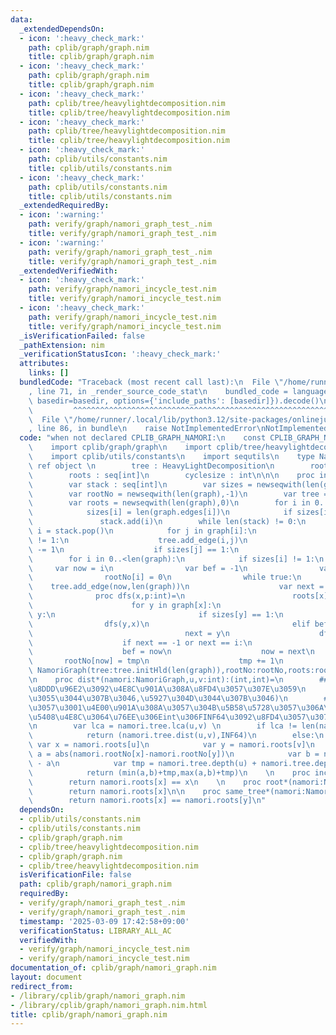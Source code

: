 ```yaml
---
data:
  _extendedDependsOn:
  - icon: ':heavy_check_mark:'
    path: cplib/graph/graph.nim
    title: cplib/graph/graph.nim
  - icon: ':heavy_check_mark:'
    path: cplib/graph/graph.nim
    title: cplib/graph/graph.nim
  - icon: ':heavy_check_mark:'
    path: cplib/tree/heavylightdecomposition.nim
    title: cplib/tree/heavylightdecomposition.nim
  - icon: ':heavy_check_mark:'
    path: cplib/tree/heavylightdecomposition.nim
    title: cplib/tree/heavylightdecomposition.nim
  - icon: ':heavy_check_mark:'
    path: cplib/utils/constants.nim
    title: cplib/utils/constants.nim
  - icon: ':heavy_check_mark:'
    path: cplib/utils/constants.nim
    title: cplib/utils/constants.nim
  _extendedRequiredBy:
  - icon: ':warning:'
    path: verify/graph/namori_graph_test_.nim
    title: verify/graph/namori_graph_test_.nim
  - icon: ':warning:'
    path: verify/graph/namori_graph_test_.nim
    title: verify/graph/namori_graph_test_.nim
  _extendedVerifiedWith:
  - icon: ':heavy_check_mark:'
    path: verify/graph/namori_incycle_test.nim
    title: verify/graph/namori_incycle_test.nim
  - icon: ':heavy_check_mark:'
    path: verify/graph/namori_incycle_test.nim
    title: verify/graph/namori_incycle_test.nim
  _isVerificationFailed: false
  _pathExtension: nim
  _verificationStatusIcon: ':heavy_check_mark:'
  attributes:
    links: []
  bundledCode: "Traceback (most recent call last):\n  File \"/home/runner/.local/lib/python3.12/site-packages/onlinejudge_verify/documentation/build.py\"\
    , line 71, in _render_source_code_stat\n    bundled_code = language.bundle(stat.path,\
    \ basedir=basedir, options={'include_paths': [basedir]}).decode()\n          \
    \         ^^^^^^^^^^^^^^^^^^^^^^^^^^^^^^^^^^^^^^^^^^^^^^^^^^^^^^^^^^^^^^^^^^^^^^^^^^^^^^^^^\n\
    \  File \"/home/runner/.local/lib/python3.12/site-packages/onlinejudge_verify/languages/nim.py\"\
    , line 86, in bundle\n    raise NotImplementedError\nNotImplementedError\n"
  code: "when not declared CPLIB_GRAPH_NAMORI:\n    const CPLIB_GRAPH_NAMORI* = 1\n\
    \    import cplib/graph/graph\n    import cplib/tree/heavylightdecomposition\n\
    \    import cplib/utils/constants\n    import sequtils\n    type NamoriGraph =\
    \ ref object \n        tree : HeavyLightDecomposition\n        rootNo : seq[int]\n\
    \        roots : seq[int]\n        cyclesize : int\n\n\n    proc initNamoriGraph*(graph:UnWeightedUnDirectedGraph):NamoriGraph=\n\
    \        var stack : seq[int]\n        var sizes = newseqwith(len(graph),0)\n\
    \        var rootNo = newseqwith(len(graph),-1)\n        var tree = initUnWeightedUnDirectedGraph(len(graph)+1)\n\
    \        var roots = newseqwith(len(graph),0)\n        for i in 0..<len(graph):\n\
    \            sizes[i] = len(graph.edges[i])\n            if sizes[i] == 1:\n \
    \               stack.add(i)\n        while len(stack) != 0:\n            var\
    \ i = stack.pop()\n            for j in graph[i]:\n                if sizes[j]\
    \ != 1:\n                    tree.add_edge(i,j)\n                    sizes[j]\
    \ -= 1\n                    if sizes[j] == 1:\n                        stack.add(j)\n\
    \        for i in 0..<len(graph):\n            if sizes[i] != 1:\n           \
    \     var now = i\n                var bef = -1\n                var tmp = 1\n\
    \                rootNo[i] = 0\n                while true:\n                \
    \    tree.add_edge(now,len(graph))\n                    var next = -1\n      \
    \              proc dfs(x,p:int)=\n                        roots[x] = now\n  \
    \                      for y in graph[x]:\n                            if p !=\
    \ y:\n                                if sizes[y] == 1:\n                    \
    \                dfs(y,x)\n                                elif bef != y:\n  \
    \                                  next = y\n                    dfs(now,-1)\n\
    \                    if next == -1 or next == i:\n                        break\n\
    \                    bef = now\n                    now = next\n             \
    \       rootNo[now] = tmp\n                    tmp += 1\n                return\
    \ NamoriGraph(tree:tree.initHld(len(graph)),rootNo:rootNo,roots:roots,cyclesize:tmp)\n\
    \n    proc dist*(namori:NamoriGraph,u,v:int):(int,int)=\n        ## u,v\u9593\u306E\
    \u8DDD\u96E2\u3092\u4E8C\u901A\u308A\u8FD4\u3057\u307E\u3059\n        ## (\u5C0F\
    \u3055\u3044\u307B\u3046,\u5927\u304D\u3044\u307B\u3046)\n        ## \u305F\u3060\
    \u3057\u3001\u4E00\u901A\u308A\u3057\u304B\u5B58\u5728\u3057\u306A\u3044\u5834\
    \u5408\u4E8C\u3064\u76EE\u306Eint\u306FINF64\u3092\u8FD4\u3057\u307E\u3059\u3002\
    \n        var lca = namori.tree.lca(u,v) \n        if lca != len(namori.rootNo):\n\
    \            return (namori.tree.dist(u,v),INF64)\n        else:\n           \
    \ var x = namori.roots[u]\n            var y = namori.roots[v]\n            var\
    \ a = abs(namori.rootNo[x]-namori.rootNo[y])\n            var b = namori.cyclesize\
    \ - a\n            var tmp = namori.tree.depth(u) + namori.tree.depth(v) - 2\n\
    \            return (min(a,b)+tmp,max(a,b)+tmp)\n    \n    proc incycle*(namori:NamoriGraph,x:int):bool=\n\
    \        return namori.roots[x] == x\n    \n    proc root*(namori:NamoriGraph,x:int):int=\n\
    \        return namori.roots[x]\n\n    proc same_tree*(namori:NamoriGraph,x,y:int):bool=\n\
    \        return namori.roots[x] == namori.roots[y]\n"
  dependsOn:
  - cplib/utils/constants.nim
  - cplib/utils/constants.nim
  - cplib/graph/graph.nim
  - cplib/tree/heavylightdecomposition.nim
  - cplib/graph/graph.nim
  - cplib/tree/heavylightdecomposition.nim
  isVerificationFile: false
  path: cplib/graph/namori_graph.nim
  requiredBy:
  - verify/graph/namori_graph_test_.nim
  - verify/graph/namori_graph_test_.nim
  timestamp: '2025-03-09 17:42:58+09:00'
  verificationStatus: LIBRARY_ALL_AC
  verifiedWith:
  - verify/graph/namori_incycle_test.nim
  - verify/graph/namori_incycle_test.nim
documentation_of: cplib/graph/namori_graph.nim
layout: document
redirect_from:
- /library/cplib/graph/namori_graph.nim
- /library/cplib/graph/namori_graph.nim.html
title: cplib/graph/namori_graph.nim
---
```

